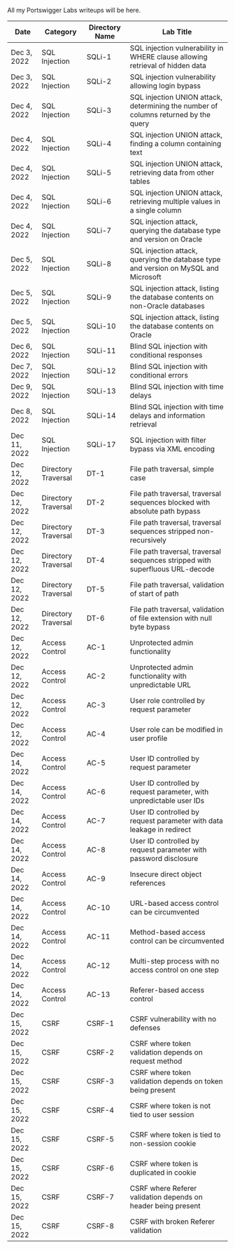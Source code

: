 All my Portswigger Labs writeups will be here.

Date	 	  | Category            | Directory Name | Lab Title
--------------|---------------------|----------------|----------------------
Dec 3, 2022   | SQL Injection       | SQLi-1         | SQL injection vulnerability in WHERE clause allowing retrieval of hidden data
Dec 3, 2022   | SQL Injection       | SQLi-2         | SQL injection vulnerability allowing login bypass
Dec 4, 2022   | SQL Injection       | SQLi-3         | SQL injection UNION attack, determining the number of columns returned by the query
Dec 4, 2022   | SQL Injection       | SQLi-4         | SQL injection UNION attack, finding a column containing text
Dec 4, 2022   | SQL Injection       | SQLi-5         | SQL injection UNION attack, retrieving data from other tables
Dec 4, 2022   | SQL Injection       | SQLi-6         | SQL injection UNION attack, retrieving multiple values in a single column
Dec 4, 2022   | SQL Injection       | SQLi-7         | SQL injection attack, querying the database type and version on Oracle
Dec 5, 2022   | SQL Injection       | SQLi-8         | SQL injection attack, querying the database type and version on MySQL and Microsoft
Dec 5, 2022   | SQL Injection       | SQLi-9         | SQL injection attack, listing the database contents on non-Oracle databases
Dec 5, 2022   | SQL Injection       | SQLi-10        | SQL injection attack, listing the database contents on Oracle
Dec 6, 2022   | SQL Injection       | SQLi-11        | Blind SQL injection with conditional responses
Dec 7, 2022   | SQL Injection       | SQLi-12        | Blind SQL injection with conditional errors
Dec 9, 2022   | SQL Injection       | SQLi-13        | Blind SQL injection with time delays
Dec 8, 2022   | SQL Injection       | SQLi-14        | Blind SQL injection with time delays and information retrieval
Dec 11, 2022  | SQL Injection       | SQLi-17        | SQL injection with filter bypass via XML encoding
Dec 12, 2022  | Directory Traversal | DT-1           | File path traversal, simple case
Dec 12, 2022  | Directory Traversal | DT-2           | File path traversal, traversal sequences blocked with absolute path bypass
Dec 12, 2022  | Directory Traversal | DT-3           | File path traversal, traversal sequences stripped non-recursively
Dec 12, 2022  | Directory Traversal | DT-4           | File path traversal, traversal sequences stripped with superfluous URL-decode
Dec 12, 2022  | Directory Traversal | DT-5           | File path traversal, validation of start of path
Dec 12, 2022  | Directory Traversal | DT-6           | File path traversal, validation of file extension with null byte bypass
Dec 12, 2022  | Access Control      | AC-1           | Unprotected admin functionality
Dec 12, 2022  | Access Control      | AC-2           | Unprotected admin functionality with unpredictable URL
Dec 12, 2022  | Access Control      | AC-3           | User role controlled by request parameter
Dec 12, 2022  | Access Control      | AC-4           | User role can be modified in user profile
Dec 14, 2022  | Access Control      | AC-5           | User ID controlled by request parameter
Dec 14, 2022  | Access Control      | AC-6           | User ID controlled by request parameter, with unpredictable user IDs
Dec 14, 2022  | Access Control      | AC-7           | User ID controlled by request parameter with data leakage in redirect
Dec 14, 2022  | Access Control      | AC-8           | User ID controlled by request parameter with password disclosure
Dec 14, 2022  | Access Control      | AC-9           | Insecure direct object references
Dec 14, 2022  | Access Control      | AC-10          | URL-based access control can be circumvented
Dec 14, 2022  | Access Control      | AC-11          | Method-based access control can be circumvented
Dec 14, 2022  | Access Control      | AC-12          | Multi-step process with no access control on one step
Dec 14, 2022  | Access Control      | AC-13          | Referer-based access control
Dec 15, 2022  | CSRF                | CSRF-1         | CSRF vulnerability with no defenses
Dec 15, 2022  | CSRF                | CSRF-2         | CSRF where token validation depends on request method
Dec 15, 2022  | CSRF                | CSRF-3         | CSRF where token validation depends on token being present
Dec 15, 2022  | CSRF                | CSRF-4         | CSRF where token is not tied to user session
Dec 15, 2022  | CSRF                | CSRF-5         | CSRF where token is tied to non-session cookie
Dec 15, 2022  | CSRF                | CSRF-6         | CSRF where token is duplicated in cookie
Dec 15, 2022  | CSRF                | CSRF-7         | CSRF where Referer validation depends on header being present
Dec 15, 2022  | CSRF                | CSRF-8         | CSRF with broken Referer validation